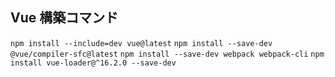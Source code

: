 ## Vue 構築コマンド

`npm install --include=dev vue@latest`
`npm install --save-dev @vue/compiler-sfc@latest`
`npm install --save-dev webpack webpack-cli`
`npm install vue-loader@^16.2.0 --save-dev`
